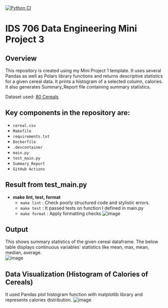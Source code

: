 [![Python CI](https://github.com/nogibjj/IDS706_Mini_PJT_3/actions/workflows/cicd.yml/badge.svg)](https://github.com/nogibjj/IDS706_Mini_PJT_3/actions/workflows/cicd.yml)

# IDS 706 Data Engineering Mini Project 3

## Overview
This repository is created using my Mini Project 1 template. It uses several Pandas as well as Polars library functions and returns descriptive statistics for a given cereal data. It prints a histogram of a selected column, calories. It also generates Summary_Report file containing summary statistics.  

Dataset used: [80 Cereals](https://www.kaggle.com/datasets/crawford/80-cereals)

## Key components in the repository are:
- `cereal.csv` 
- `Makefile`
- `requirements.txt`
- `Dockerfile`
- `.devcontainer`
- `main.py`
- `test_main.py`
- `Summary_Report`
- `GitHub Actions`

## Result from test_main.py
- **make lint, test, format**
    -  `make lint` : Check poorly structured code and stylistic errors.
    -  `make test` : It passed tests on function I defined in main.py
    -  `make format` : Apply formatting checks 
![image](https://github.com/nogibjj/IDS706_Mini_PJT_3/assets/141780408/d347a525-c746-4933-80d9-ca486d916ab2)

## Output 
This shows summary statistics of the given cereal dataframe. The below table displays continuous variables' statistics like mean, max, mean, median, average.   
![image](https://github.com/nogibjj/IDS706_Mini_PJT_3/assets/141780408/1ba51b75-8e19-401f-942a-d5a1d2329b15)


## Data Visualization (Histogram of Calories of Cereals)  
It used Pandas plot histogram function with matplotlib library and represents calories distribution. 
![image](https://github.com/nogibjj/IDS706_Mini_PJT_3/assets/141780408/d9fd47d9-2551-4545-81fc-c1a6df478f1a)

